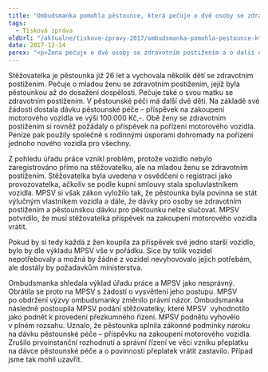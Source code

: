 ```yaml
---
title: "Ombudsmanka pomohla pěstounce, která pečuje o dvě osoby se zdravotním postižením"
tags:
  - Tisková zpráva
oldUrl: "/aktualne/tiskove-zpravy-2017/ombudsmanka-pomohla-pestounce-ktera-pecuje-o-dve-osoby-se-zdravotnim-postizenim"
date: 2017-12-14
perex: "<p>Žena pečuje o dvě osoby se zdravotním postižením a o další dvě děti v pěstounské péči. Společně s osobami se zdravotním postižením zakoupila ze tří obdržených dávek automobil, který měl rodině usnadnit život. Po více než půl roce však úřad práce rozhodl, že pěstounka jednala v rozporu se zákonem a chtěl vrátit příspěvek na zakoupení motorového vozidla ve výši sto tisíc korun. Ministerstvo práce a sociálních věcí (MPSV) zamítlo odvolání a potvrdilo, že pěstounka musí příspěvek vrátit. Obrátila se na ombudsmanku, protože si nebyla vědoma toho, že by porušila zákon. Ombudsmanka zahájila šetření postupu MPSV, které následně zrušilo původní rozhodnutí. Žena je nadále spoluvlastníkem automobilu a bude ji pomáhat v péči o druhé. </p>"
---
```


<!-- imported from the old website -->

<p>Stěžovatelka je pěstounka již 26 let a vychovala několik dětí se zdravotním postižením. Pečuje o mladou ženu se zdravotním postižením, jejíž byla pěstounkou až do dosažení dospělosti. Pečuje také o svou matku se zdravotním postižením. V pěstounské péči má další dvě děti. Na základě své žádosti dostala dávku pěstounské péče – příspěvek na zakoupení motorového vozidla ve výši 100.000 Kč,-. Obě ženy se zdravotním postižením si rovněž požádaly o příspěvek na pořízení motorového vozidla. Peníze pak použily společně s rodinnými úsporami dohromady na pořízení jednoho nového vozidla pro všechny. </p> <p>Z pohledu úřadu práce vznikl problém, protože vozidlo nebylo zaregistrováno přímo na stěžovatelku, ale na mladou ženu se zdravotním postižením. Stěžovatelka byla uvedena v osvědčení o registraci jako provozovatelka, ačkoliv se podle kupní smlouvy stala spoluvlastníkem vozidla. MPSV si však zákon vyložilo tak, že pěstounka byla povinna se stát výlučným vlastníkem vozidla a dále, že dávky pro osoby se zdravotním postižením a pěstounskou dávku pro pěstounku nelze slučovat. MPSV potvrdilo, že musí stěžovatelka příspěvek na zakoupení motorového vozidla vrátit. </p> <p>Pokud by si tedy každá z žen koupila za příspěvek své jedno starší vozidlo, bylo by dle výkladu MPSV vše v pořádku. Sice by tolik vozidel nepotřebovaly a možná by žádné z vozidel nevyhovovalo jejich potřebám, ale dostály by požadavkům ministerstva. </p> <p>Ombudsmanka shledala výklad úřadu práce a MPSV jako nesprávný. Obrátila se proto na MPSV s žádostí o vysvětlení jeho postupu. MPSV po obdržení výzvy ombudsmanky změnilo právní názor. Ombudsmanka následně postoupila MPSV podání stěžovatelky, které MPSV  vyhodnotilo jako podnět k provedení přezkumného řízení. MPSV podnětu vyhovělo v plném rozsahu. Uznalo, že pěstounka splnila zákonné podmínky nároku na dávku pěstounské péče – příspěvku na zakoupení motorového vozidla. Zrušilo prvoinstanční rozhodnutí a správní řízení ve věci vzniku přeplatku na dávce pěstounské péče a o povinnosti přeplatek vrátit zastavilo. Případ jsme tak mohli uzavřít. </p>
